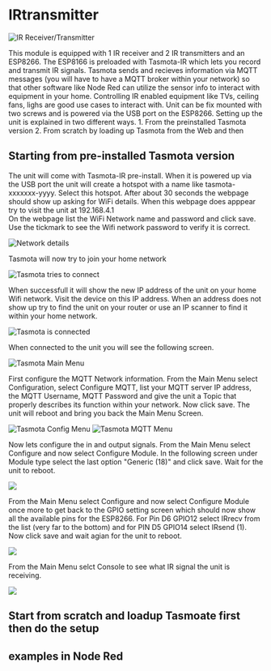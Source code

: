 # IRtransmitter
![IR Receiver/Transmitter](https://github.com/Roukie686868/IRtransmitter/blob/main/Photos/IR-2%20(Small).jpg)

This module is equipped with 1 IR receiver and 2 IR transmitters and an ESP8266. The ESP8166 is preloaded with Tasmota-IR which lets you record and transmit IR signals. Tasmota sends and recieves information via MQTT messages (you will have to have a MQTT broker within your network) so that other software like Node Red can utilize the sensor info to interact with  equipment in your home. Controlling IR enabled equipment like TVs, ceiling fans, lighs are good use cases to interact with. Unit can be fix mounted with two screws and is powered via the USB port on the ESP8266. Setting up the unit is explained in two different ways. 1. From the preinstalled Tasmota version 2. From scratch by loading up Tasmota from the Web and then 


## Starting from pre-installed Tasmota version
The unit will come with Tasmota-IR pre-install. When it is powered up via the USB port the unit will create a hotspot with a name like tasmota-xxxxxxx-yyyy. Select this hotspot. After about 30 seconds the webpage should show up asking for WiFi details. When this webpage does apppear try to visit the unit at 192.168.4.1  
On the webpage list the WiFi Network name and password and click save. Use the tickmark to see the Wifi network password to verify it is correct.

![Network details](https://github.com/Roukie686868/IRtransmitter/blob/main/Photos/IR-5.jpg)

Tasmota will now try to join your home network

![Tasmota tries to connect](https://github.com/Roukie686868/IRtransmitter/blob/main/Photos/IR-6.jpg)

When successfull it will show the new IP address of the unit on your home Wifi network. Visit the device on this IP address. When an address does not show up try to find the unit on your router or use an IP scanner to find it within your home network.

![Tasmota is connected](https://github.com/Roukie686868/IRtransmitter/blob/main/Photos/IR-7.jpg)

When connected to the unit you will see the following screen.

![Tasmota Main Menu](https://github.com/Roukie686868/IRtransmitter/blob/main/Photos/IR-8.jpg)

First configure the MQTT Network information. From the Main Menu select Configuration, select Configure MQTT, list your MQTT server IP address, the MQTT Username, MQTT Password and give the unit a Topic that properly describes its function within your network. Now click save. The unit will reboot and bring you back the Main Menu Screen.

![Tasmota Config Menu](https://github.com/Roukie686868/IRtransmitter/blob/main/Photos/IR-9.jpg) ![Tasmota MQTT Menu](https://github.com/Roukie686868/IRtransmitter/blob/main/Photos/IR-10.jpg)

Now lets configure the in and output signals. From the Main Menu select Configure and now select Configure Module. In the following screen under Module type select the last option "Generic (18)" and click save. Wait for the unit to reboot.

![](https://github.com/Roukie686868/IRtransmitter/blob/main/Photos/IR-12.jpg)

From the Main Menu select Configure and now select Configure Module once more to get back to the GPIO setting screen which should now show all the available pins for the ESP8266. For Pin D6 GPIO12 select IRrecv from the list (very far to the bottom) and for PIN D5 GPIO14 select IRsend (1). Now click save and wait agian for the unit to reboot.

![](https://github.com/Roukie686868/IRtransmitter/blob/main/Photos/IR-11.jpg)

From the Main Menu selct Console to see what IR signal the unit is receiving. 

![](https://github.com/Roukie686868/IRtransmitter/blob/main/Photos/IR-14.jpg)


## Start from scratch and loadup Tasmoate first then do the setup

## examples in Node Red
